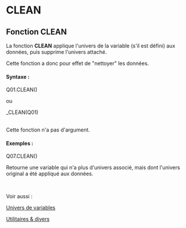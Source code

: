 # CLEAN

## Fonction CLEAN

La fonction **CLEAN** applique l'univers de la variable (s'il est défini) aux données, puis supprime l'univers attaché.&nbsp;

Cette fonction a donc pour effet de "nettoyer" les données.

#### Syntaxe :&nbsp;

Q01.CLEAN()

ou

\_CLEAN(Q01)

\
Cette fonction n'a pas d'argument.

#### Exemples :

Q07.CLEAN()

Retourne une variable qui n'a plus d'univers associé, mais dont l'univers original a été appliqué aux données.

&nbsp;

Voir aussi :&nbsp;

[Univers de variables](<Universciblesetsous-populations.md>)

[Utilitaires \& divers](<TOOLS\_MISC1.md>)